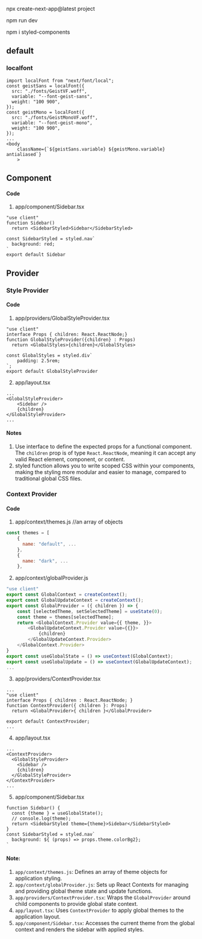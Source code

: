 npx create-next-app@latest project

npm run dev

npm i styled-components

## default
### localfont
```tsx
import localFont from "next/font/local";
const geistSans = localFont({
  src: "./fonts/GeistVF.woff",
  variable: "--font-geist-sans",
  weight: "100 900",
});
const geistMono = localFont({
  src: "./fonts/GeistMonoVF.woff",
  variable: "--font-geist-mono",
  weight: "100 900",
});
...
<body
    className={`${geistSans.variable} ${geistMono.variable} antialiased`}
    >
```


## Component
#### Code
1. app/component/Sidebar.tsx
```tsx
"use client"
function Sidebar()
  return <SidebarStyled>Sidebar</SidebarStyled>

const SidebarStyled = styled.nav`
  background: red;    
`
export default Sidebar
```

## Provider
### Style Provider
#### Code
1. app/providers/GlobalStyleProvider.tsx
```tsx
"use client"
interface Props { children: React.ReactNode;}
function GlobalStyleProvider({children} : Props)
  return <GlobalStyles>{children}</GlobalStyles>

const GlobalStyles = styled.div`
    padding: 2.5rem;
`;
export default GlobalStyleProvider
```

2. app/layout.tsx
```tsx
...
<GlobalStyleProvider>
    <Sidebar />
    {children}
</GlobalStyleProvider>
...
```
#### Notes
1.  Use interface to define the expected props for a functional component. The `children` prop is of type `React.ReactNode`, meaning it can accept any valid React element, component, or content.
2.  styled function allows you to write scoped CSS within your components, making the styling more modular and easier to manage, compared to traditional global CSS files.



### Context Provider
#### Code
1. app/context/themes.js
//an array of objects
```js
const themes = [
    {
      name: "default", ...
    },
    {
      name: "dark", ...
    },
```

2. app/context/globalProvider.js
```js
"use client"
export const GlobalContext = createContext();
export const GlobalUpdateContext = createContext();
export const GlobalProvider = ({ children }) => {
    const [selectedTheme, setSelectedTheme] = useState(0);
    const theme = themes[selectedTheme];
    return <GlobalContext.Provider value={{ theme, }}>
        <GlobalUpdateContext.Provider value={{}}>
            {children}
        </GlobalUpdateContext.Provider>
    </GlobalContext.Provider>
}
export const useGlobalState = () => useContext(GlobalContext);
export const useGlobalUpdate = () => useContext(GlobalUpdateContext);
...
```

3. app/providers/ContextProvider.tsx
```tsx
...
"use client"
interface Props { children : React.ReactNode; }
function ContextProvider({ children }: Props)
  return <GlobalProvider>{ children }</GlobalProvider>

export default ContextProvider;
...
```

4. app/layout.tsx
```tsx
...
<ContextProvider>
  <GlobalStyleProvider>
    <Sidebar />
    {children}
  </GlobalStyleProvider>
</ContextProvider>
...
```
5. app/component/Sidebar.tsx
```tsx
function Sidebar() {
  const {theme } = useGlobalState();
  // console.log(theme);
  return <SidebarStyled theme={theme}>Sidebar</SidebarStyled>
}
const SidebarStyled = styled.nav`
  background: ${ (props) => props.theme.colorBg2};
`
```

#### Note:
1. `app/context/themes.js`: Defines an array of theme objects for application styling.
2. `app/context/globalProvider.js`: Sets up React Contexts for managing and providing global theme state and update functions.
3. `app/providers/ContextProvider.tsx`: Wraps the `GlobalProvider` around child components to provide global state context.
4. `app/layout.tsx`: Uses `ContextProvider` to apply global themes to the application layout.
5. `app/component/Sidebar.tsx`: Accesses the current theme from the global context and renders the sidebar with applied styles.